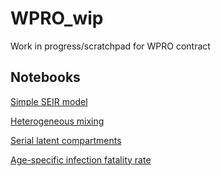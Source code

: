 # WPRO_wip
Work in progress/scratchpad for WPRO contract

## Notebooks
[Simple SEIR model](https://colab.research.google.com/github/monash-emu/WPRO_wip/blob/main/recap/seir_model.ipynb)

[Heterogeneous mixing](https://colab.research.google.com/github/monash-emu/WPRO_wip/blob/main/recap/hetero_mix.ipynb)

[Serial latent compartments](https://colab.research.google.com/github/monash-emu/WPRO_wip/blob/main/recap/serial_latent_comps.ipynb)

[Age-specific infection fatality rate](https://colab.research.google.com/github/monash-emu/WPRO_wip/blob/main/recap/age_specific_ifr.ipynb)
